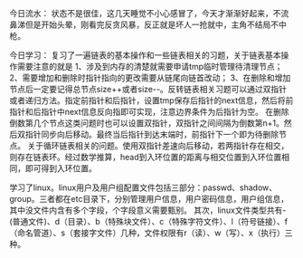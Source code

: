 今日流水：
状态不是很佳，这几天睡觉不小心感冒了，今天才渐渐好起来，不流鼻涕但是开始头晕，刚看完反贪风暴，反正就是坏人一抢就中，主角不结局不中枪。

今日学习：
复习了一遍链表的基本操作和一些链表相关的习题，关于链表基本操作需要注意的就是  1、涉及到内存的清楚就需要申请tmp临时管理待清理节点；  2、需要增加和删除时指针指向的更改需要从链尾向链首改动；  3、在删除和增加节点后一定要记得总节点size++或者size--。反转链表相关习题可以通过双指针或者递归方法。指定前指针和后指针，设置tmp保存后指针的next信息，然后将前指针和后指针中next信息反向指即可实现，注意边界条件为后指针为空。  在删除倒数第几个节点这类问题时也可以设置双指针，双指针之间间隔为倒数第n+1。然后双指针同步向后移动。最终当后指针到达末端时，前指针下一个即为待删除节点。  关于循环链表相关的问题。使用双指针差速向后移动，若两指针存在相交，则存在链表环。经过数学推算，head到入环位置的距离与相交位置到入环位置相同，即可得到入环位置。
  
  学习了linux。linux用户及用户组配置文件包括三部分：passwd、shadow、group。三者都在etc目录下，分别管理用户信息，用户密码信息，用户组信息，其中没文件内含有多个字段，个字段意义需要甄别。  其次，linux文件类型共有-(普通文件)、d（目录）、b（特殊块文件）、c（特殊字符文件）、l（符号链接）、f（命名管道）、s（套接字文件）几种，文件权限有r（读）、w（写）、x（执行）三种。